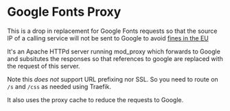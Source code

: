 # Google Fonts Proxy

This is a drop in replacement for Google Fonts requests so that the source IP of a calling service will not be sent to Google to avoid [fines in the EU](https://www.theregister.com/2022/01/31/website_fine_google_fonts_gdpr/)

It's an Apache HTTPd server running mod_proxy which forwards to Google and subsitutes the responses so that references to google are replaced with the request of this server.

Note this *does not* support URL prefixing nor SSL.  So you need to route on `/s` and `/css` as needed using Traefik.

It also uses the proxy cache to reduce the requests to Google.
